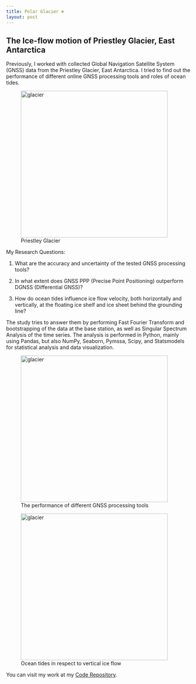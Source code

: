 ```yaml
---
title: Polar Glacier ❄️
layout: post
---
```


## The Ice-flow motion of Priestley Glacier, East Antarctica


Previously, I worked with collected Global Navigation Satellite System (GNSS) data from the Priestley Glacier, East Antarctica. I tried to find out the performance of different online GNSS processing tools and roles of ocean tides.

<figure>
	<img src="{{ 'assets/images/glacier.png' | relative_url }}" alt="glacier"  width="400" />
	<figcaption>Priestley Glacier</figcaption>
</figure>

My Research Questions:

1) What are the accuracy and uncertainty of the tested GNSS processing tools?

2) In what extent does GNSS PPP (Precise Point Positioning) outperform DGNSS (Differential GNSS)?

3) How do ocean tides influence ice flow velocity, both horizontally and vertically, at the floating ice shelf and ice sheet behind the grounding line?

The study tries to answer them by performing Fast Fourier Transform and bootstrapping of the data at the base station, as well as Singular Spectrum Analysis of the time series. The analysis is performed in Python, mainly using Pandas, but also NumPy, Seaborn, Pymssa, Scipy, and Statsmodels for statistical analysis and data visualization.

<figure>
	<img src="{{ 'assets/images/glacier2.png' | relative_url }}" alt="glacier"  width="400" />
	<figcaption>The performance of different GNSS processing tools</figcaption>
</figure>

<figure>
	<img src="{{ 'assets/images/glacier3.png' | relative_url }}" alt="glacier"  width="400" />
	<figcaption>Ocean tides in respect to vertical ice flow</figcaption>
</figure>

You can visit my work at my [Code Repository](https://github.com/pinkychow1010/GNSS_RINEX_Software_Toolbox_Assessment).